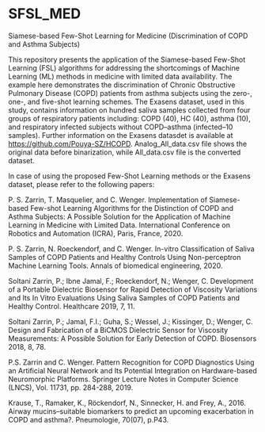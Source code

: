 # SFSL_MED
Siamese-based Few-Shot Learning for Medicine (Discrimination of COPD and Asthma Subjects) 

This repository presents the application of the Siamese-based Few-Shot Learning (FSL) algorithms for addressing the shortcomings of Machine Learning (ML) methods in medicine with limited data availability. The example here demonstrates the discrimination of Chronic Obstructive
Pulmonary Disease (COPD) patients from asthma subjects using the zero-, one-, and five-shot learning schemes. The Exasens dataset, used in this study, contains information on hundred saliva samples collected from four groups of respiratory patients including: COPD (40), HC (40), asthma (10), and respiratory infected subjects without COPD–asthma (infected–10 samples). Further information on the Exasens datasdet is available at https://github.com/Pouya-SZ/HCOPD. 
Analog_All_data.csv file shows the original data before binarization, while All_data.csv file is the converted dataset. 


In case of using the proposed Few-Shot Learning methods or the Exasens dataset, please refer to the following papers:

P. S. Zarrin, T. Masquelier, and C. Wenger. Implementation of Siamese-based Few-shot Learning Algorithms for the
Distinction of COPD and Asthma Subjects: A Possible Solution for the Application of Machine Learning in Medicine with Limited Data. International Conference on Robotics and Automation (ICRA), Paris, France, 2020.

P. S. Zarrin, N. Roeckendorf, and C. Wenger. In-vitro Classification of Saliva Samples of COPD Patients and Healthy Controls Using Non-perceptron Machine Learning Tools. Annals of biomedical engineering, 2020.

Soltani Zarrin, P.; Ibne Jamal, F.; Roeckendorf, N.; Wenger, C. Development of a Portable Dielectric Biosensor for Rapid Detection of Viscosity Variations and Its In Vitro Evaluations Using Saliva Samples of COPD Patients and Healthy Control. Healthcare 2019, 7, 11.

Soltani Zarrin, P.; Jamal, F.I.; Guha, S.; Wessel, J.; Kissinger, D.; Wenger, C. Design and Fabrication of a BiCMOS Dielectric Sensor for Viscosity Measurements: A Possible Solution for Early Detection of COPD. Biosensors 2018, 8, 78.

P.S. Zarrin and C. Wenger. Pattern Recognition for COPD Diagnostics Using an Artificial Neural Network and Its Potential Integration on Hardware-based Neuromorphic Platforms. Springer Lecture Notes in Computer Science (LNCS), Vol. 11731, pp. 284-288, 2019.

Krause, T., Ramaker, K., Röckendorf, N., Sinnecker, H. and Frey, A., 2016. Airway mucins–suitable biomarkers to predict an upcoming exacerbation in COPD and asthma?. Pneumologie, 70(07), p.P43.
